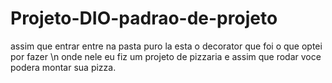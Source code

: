 # Projeto-DIO-padrao-de-projeto
assim que entrar entre na pasta puro la esta o decorator que foi o que optei por fazer \n
onde nele eu fiz um projeto de pizzaria e assim que rodar voce podera montar sua pizza. 

